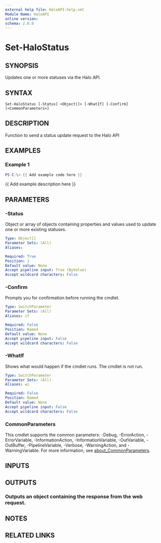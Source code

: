 ```yaml
---
external help file: HaloAPI-help.xml
Module Name: HaloAPI
online version:
schema: 2.0.0
---
```


# Set-HaloStatus

## SYNOPSIS
Updates one or more statuses via the Halo API.

## SYNTAX

```
Set-HaloStatus [-Status] <Object[]> [-WhatIf] [-Confirm] [<CommonParameters>]
```

## DESCRIPTION
Function to send a status update request to the Halo API

## EXAMPLES

### Example 1
```powershell
PS C:\> {{ Add example code here }}
```

{{ Add example description here }}

## PARAMETERS

### -Status
Object or array of objects containing properties and values used to update one or more existing statuses.

```yaml
Type: Object[]
Parameter Sets: (All)
Aliases:

Required: True
Position: 1
Default value: None
Accept pipeline input: True (ByValue)
Accept wildcard characters: False
```

### -Confirm
Prompts you for confirmation before running the cmdlet.

```yaml
Type: SwitchParameter
Parameter Sets: (All)
Aliases: cf

Required: False
Position: Named
Default value: None
Accept pipeline input: False
Accept wildcard characters: False
```

### -WhatIf
Shows what would happen if the cmdlet runs.
The cmdlet is not run.

```yaml
Type: SwitchParameter
Parameter Sets: (All)
Aliases: wi

Required: False
Position: Named
Default value: None
Accept pipeline input: False
Accept wildcard characters: False
```

### CommonParameters
This cmdlet supports the common parameters: -Debug, -ErrorAction, -ErrorVariable, -InformationAction, -InformationVariable, -OutVariable, -OutBuffer, -PipelineVariable, -Verbose, -WarningAction, and -WarningVariable. For more information, see [about_CommonParameters](http://go.microsoft.com/fwlink/?LinkID=113216).

## INPUTS

## OUTPUTS

### Outputs an object containing the response from the web request.
## NOTES

## RELATED LINKS
